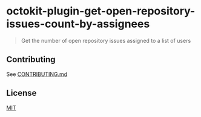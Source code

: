 # octokit-plugin-get-open-repository-issues-count-by-assignees

> Get the number of open repository issues assigned to a list of users

## Contributing

See [CONTRIBUTING.md](CONTRIBUTING.md)

## License

[MIT](LICENSE)
